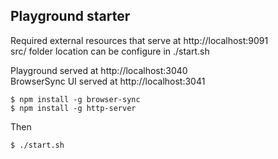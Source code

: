 
## Playground starter

Required external resources that serve at http://localhost:9091 \
src/ folder location can be configure in ./start.sh

Playground served at http://localhost:3040 \
BrowserSync UI served at http://localhost:3041

```
$ npm install -g browser-sync
$ npm install -g http-server
```

Then

```
$ ./start.sh
```


